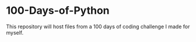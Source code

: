 # 100-Days-of-Python
This repository will host files from a 100 days of coding challenge I made for myself.
